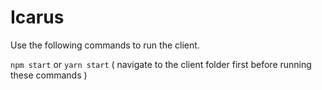 # Icarus
Use the following commands to run the client.
 
`npm start` or `yarn start` ( navigate to the client folder first before running these commands )
